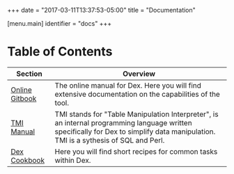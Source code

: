 +++
date = "2017-03-11T13:37:53-05:00"
title = "Documentation"

[menu.main]
  identifier = "docs"
+++

# Table of Contents

| Section | Overview |
|---------|----------|
| [Online Gitbook](/docs/DexManual.html) | The online manual for Dex.  Here you will find extensive documentation on the capabilities of the tool. |
| [TMI Manual](/docs/TMI.html) | TMI stands for "Table Manipulation Interpreter", is an internal programming language written specifically for Dex to simplify data manipulation. TMI is a sythesis of SQL and Perl. |
| [Dex Cookbook](docs/DexCookbook.html) | Here you will find short recipes for common tasks within Dex. |